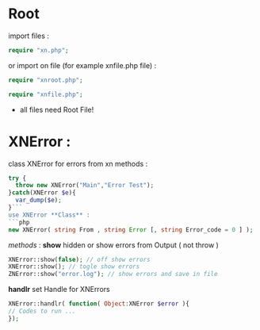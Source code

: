 # Root

import files :
```php
require "xn.php";
```

or import on file (for example xnfile.php file) :
```php
require "xnroot.php";

require "xnfile.php";
```
* all files need Root File!

# XNError :

class XNError for errors from xn methods :

```php
try {
  throw new XNError("Main","Error Test");
}catch(XNError $e){
  var_dump($e);
}```
use XNError **Class** :
```php
new XNError( string From , string Error [, string Error_code = 0 ] );
```
_methods_ :
  **show**
  hidden or show errors from Output ( not throw )
  ```php
  XNError::show(false); // off show errors
  XNError::show(); // togle show errors
  ZNError::show("error.log"); // show errors and save in file
  ```
  
  **handlr**
  set Handle for XNErrors
  ```php
  XNError::handlr( function( Object:XNError $error ){
  // Codes to run ...
  });
  ```
